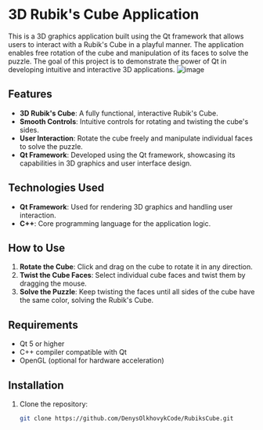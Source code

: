 # 3D Rubik's Cube Application

This is a 3D graphics application built using the Qt framework that allows users to interact with a Rubik's Cube in a playful manner. The application enables free rotation of the cube and manipulation of its faces to solve the puzzle. The goal of this project is to demonstrate the power of Qt in developing intuitive and interactive 3D applications.
![image](https://github.com/user-attachments/assets/2aece510-e06a-4825-80d2-e1e70efd5041)

## Features

- **3D Rubik's Cube**: A fully functional, interactive Rubik's Cube.
- **Smooth Controls**: Intuitive controls for rotating and twisting the cube's sides.
- **User Interaction**: Rotate the cube freely and manipulate individual faces to solve the puzzle.
- **Qt Framework**: Developed using the Qt framework, showcasing its capabilities in 3D graphics and user interface design.

## Technologies Used

- **Qt Framework**: Used for rendering 3D graphics and handling user interaction.
- **C++**: Core programming language for the application logic.

## How to Use

1. **Rotate the Cube**: Click and drag on the cube to rotate it in any direction.
2. **Twist the Cube Faces**: Select individual cube faces and twist them by dragging the mouse.
3. **Solve the Puzzle**: Keep twisting the faces until all sides of the cube have the same color, solving the Rubik's Cube.

## Requirements

- Qt 5 or higher
- C++ compiler compatible with Qt
- OpenGL (optional for hardware acceleration)

## Installation

1. Clone the repository:
   ```bash
   git clone https://github.com/DenysOlkhovykCode/RubiksCube.git
